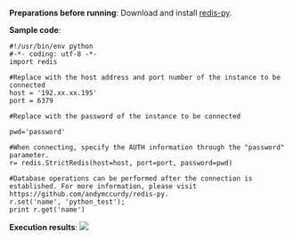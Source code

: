 
**Preparations before running**:
Download and install [redis-py](https://github.com/andymccurdy/redis-py?spm=5176.730001.3.11.WvETSA).

**Sample code**:

```
#!/usr/bin/env python 
#-*- coding: utf-8 -*- 
import redis 

#Replace with the host address and port number of the instance to be connected 
host = '192.xx.xx.195' 
port = 6379 

#Replace with the password of the instance to be connected 

pwd='password' 

#When connecting, specify the AUTH information through the "password" parameter. 
r= redis.StrictRedis(host=host, port=port, password=pwd)

#Database operations can be performed after the connection is established. For more information, please visit https://github.com/andymccurdy/redis-py. 
r.set('name', 'python_test'); 
print r.get('name')
```

**Execution results**:
![](https://main.qcloudimg.com/raw/b819ac84617439c8dcb107b0d7f4c641.png)
